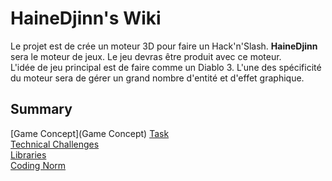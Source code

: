 # HaineDjinn's Wiki
Le projet est de crée un moteur 3D pour faire un Hack'n'Slash. **HaineDjinn** sera le moteur de jeux. Le jeu devras être produit avec ce moteur.  
L'idée de jeu principal est de faire comme un Diablo 3. L'une des spécificité du moteur sera de gérer un grand nombre d'entité et d'effet graphique.

## Summary  
[Game Concept](Game Concept)
[Task](Task)  
[Technical Challenges](Challenges)  
[Libraries](Libraries)  
[Coding Norm](Norm)  
